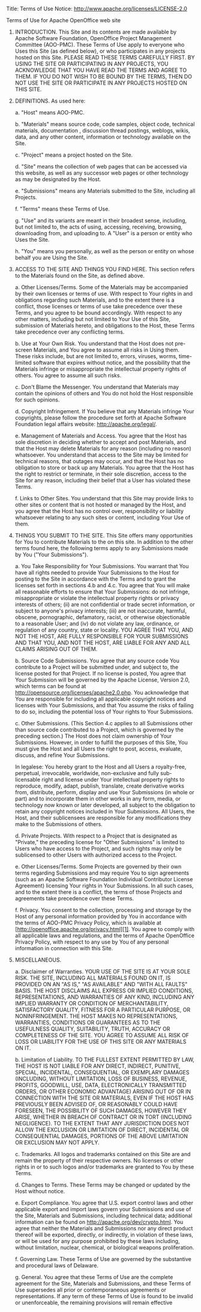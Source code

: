 Title:     Terms of Use
Notice: http://www.apache.org/licenses/LICENSE-2.0

Terms of Use for Apache OpenOffice web site

1. INTRODUCTION. This Site and its contents are made available by Apache Software Foundation, OpenOffice Project Management Committee (AOO-PMC). These Terms of Use apply to everyone who Uses this Site (as defined below), or who participates in any projects hosted on this Site. PLEASE READ THESE TERMS CAREFULLY FIRST. BY USING THE SITE OR PARTICIPATING IN ANY PROJECTS, YOU ACKNOWLEDGE THAT YOU HAVE READ THE TERMS AND AGREE TO THEM. IF YOU DO NOT WISH TO BE BOUND BY THE TERMS, THEN DO NOT USE THE SITE OR PARTICIPATE IN ANY PROJECTS HOSTED ON THIS SITE.

2. DEFINITIONS. As used here:  

    a. "Host" means AOO-PMC.  

    b. "Materials" means source code, code samples, object code, technical materials, documentation , discussion thread postings, weblogs, wikis, data, and any other content, information or technology available on the Site.  
 
    c. "Project" means a project hosted on the Site.  
 
    d. "Site" means the collection of web pages that can be accessed via this website, as well as any successor web pages or other technology as may be designated by the Host.  
 
    e. "Submissions" means any Materials submitted to the Site, including all Projects.  
 
    f. "Terms" means these Terms of Use.  
 
    g. "Use" and its variants are meant in their broadest sense, including, but not limited to, the acts of using, accessing, receiving, browsing, downloading from, and uploading to. A "User" is a person or entity who Uses the Site.  
 
    h. "You" means you personally, as well as the person or entity on whose behalf you are Using the Site.

3. ACCESS TO THE SITE AND THINGS YOU FIND HERE.
 This section refers to the Materials found on the Site, as defined above.   

    a. Other Licenses/Terms. Some of the Materials may be accompanied by their own licenses or terms of use. With respect to Your rights in and obligations regarding such Materials, and to the extent there is a conflict, those licenses or terms of use take precedence over these Terms, and you agree to be bound accordingly. With respect to any other matters, including but not limited to Your Use of this Site, submission of Materials hereto, and obligations to the Host, these Terms take precedence over any conflicting terms.

    b. Use at Your Own Risk. You understand that the Host does not pre-screen Materials, and You agree to assume all risks in Using them. These risks include, but are not limited to, errors, viruses, worms, time-limited software that expires without notice, and the possibility that the Materials infringe or misappropriate the intellectual property rights of others. You agree to assume all such risks.

    c. Don't Blame the Messenger. You understand that Materials may contain the opinions of others and You do not hold the Host responsible for such opinions.

    d. Copyright Infringement. If You believe that any Materials infringe Your copyrights, please follow the procedure set forth at Apache Software Foundation legal affairs website: http://apache.org/legal/.

    e. Management of Materials and Access. You agree that the Host has sole discretion in deciding whether to accept and post Materials, and that the Host may delete Materials for any reason (including no reason) whatsoever. You understand that access to the Site may be limited for technical reasons, that outages may occur, and that the Host has no obligation to store or back up any Materials. You agree that the Host has the right to restrict or terminate, in their sole discretion, access to the Site for any reason, including their belief that a User has violated these Terms.

    f. Links to Other Sites. You understand that this Site may provide links to other sites or content that is not hosted or managed by the Host, and you agree that the Host has no control over, responsibility or liability whatsoever relating to any such sites or content, including Your Use of them.

4. THINGS YOU SUBMIT TO THE SITE. This Site offers many opportunities for You to contribute Materials to the on this site. In addition to the other terms found here, the following terms apply to any Submissions made by You ("Your Submissions").

    a. You Take Responsibility for Your Submissions. You warrant that You have all rights needed to provide Your Submissions to the Host for posting to the Site in accordance with the Terms and to grant the licenses set forth in sections 4.b and 4.c. You agree that You will make all reasonable efforts to ensure that Your Submissions:  do not infringe, misappropriate or violate the intellectual property rights or privacy interests of others; (ii) are not confidential or trade secret information, or subject to anyone's privacy interests; (iii) are not inaccurate, harmful, obscene, pornographic, defamatory, racist, or otherwise objectionable to a reasonable User; and (iv) do not violate any law, ordinance, or regulation of any country, state or locality. YOU AGREE THAT YOU, AND NOT THE HOST, ARE FULLY RESPONSIBLE FOR YOUR SUBMISSIONS AND THAT YOU, AND NOT THE HOST, ARE LIABLE FOR ANY AND ALL CLAIMS ARISING OUT OF THEM.

    b. Source Code Submissions. You agree that any source code You contribute to a Project will be submitted under, and subject to, the license posted for that Project. If no license is posted, You agree that Your Submission will be governed by the Apache License, Version 2.0, which terms can be found at http://opensource.org/licenses/apache2.0.php. You acknowledge that You are responsible for including all applicable copyright notices and licenses with Your Submissions, and that You assume the risks of failing to do so, including the potential loss of Your rights to Your Submissions.

    c. Other Submissions. (This Section 4.c applies to all Submissions other than source code contributed to a Project, which is governed by the preceding section.) The Host does not claim ownership of Your Submissions. However, in order to fulfill the purposes of this Site, You must give the Host and all Users the right to post, access, evaluate, discuss, and refine Your Submissions. 

    In legalese: You hereby grant to the Host and all Users a royalty-free, perpetual, irrevocable, worldwide, non-exclusive and fully sub-licensable right and license under Your intellectual property rights to reproduce, modify, adapt, publish, translate, create derivative works from, distribute, perform, display and use Your Submissions (in whole or part) and to incorporate them in other works in any form, media, or technology now known or later developed, all subject to the obligation to retain any copyright notices included in Your Submissions. All Users, the Host, and their sublicensees are responsible for any modifications they make to the Submissions of others.

    d. Private Projects. With respect to a Project that is designated as "Private," the preceding license for "Other Submissions" is limited to Users who have access to the Project, and such rights may only be sublicensed to other Users with authorized access to the Project.

    e. Other Licenses/Terms. Some Projects are governed by their own terms regarding Submissions and may require You to sign agreements (such as an Apache Software Foundation Individual Contributor License Agreement) licensing Your rights in Your Submissions. In all such cases, and to the extent there is a conflict, the terms of those Projects and agreements take precedence over these Terms.

    f. Privacy. You consent to the collection, processing and storage by the Host of any personal information provided by You in accordance with the terms of AOO-PMC Privacy Policy, which is available at [http://openoffice.apache.org/privacy.html][1]. You agree to comply with all applicable laws and regulations, and the terms of Apache OpenOffice Privacy Policy, with respect to any use by You of any personal information in connection with this Site.

5. MISCELLANEOUS.

    a. Disclaimer of Warranties. YOUR USE OF THE SITE IS AT YOUR SOLE RISK. THE SITE, INCLUDING ALL MATERIALS FOUND ON IT, IS PROVIDED ON AN "AS IS," "AS AVAILABLE" AND "WITH ALL FAULTS" BASIS. THE HOST DISCLAIMS ALL EXPRESS OR IMPLIED CONDITIONS, REPRESENTATIONS, AND WARRANTIES OF ANY KIND, INCLUDING ANY IMPLIED WARRANTY OR CONDITION OF MERCHANTABILITY, SATISFACTORY QUALITY, FITNESS FOR A PARTICULAR PURPOSE, OR NONINFRINGEMENT. THE HOST MAKES NO REPRESENTATIONS, WARRANTIES, CONDITIONS OR GUARANTEES AS TO THE USEFULNESS QUALITY, SUITABILITY, TRUTH, ACCURACY OR COMPLETENESS OF THE SITE. YOU AGREE TO ASSUME ALL RISK OF LOSS OR LIABILITY FOR THE USE OF THIS SITE OR ANY MATERIALS ON IT.

    b. Limitation of Liability. TO THE FULLEST EXTENT PERMITTED BY LAW, THE HOST IS NOT LIABLE FOR ANY DIRECT, INDIRECT, PUNITIVE, SPECIAL, INCIDENTAL, CONSEQUENTIAL, OR EXEMPLARY DAMAGES (INCLUDING, WITHOUT LIMITATION, LOSS OF BUSINESS, REVENUE, PROFITS, GOODWILL, USE, DATA, ELECTRONICALLY TRANSMITTED ORDERS, OR OTHER ECONOMIC ADVANTAGE) ARISING OUT OF OR IN CONNECTION WITH THE SITE OR MATERIALS, EVEN IF THE HOST HAS PREVIOUSLY BEEN ADVISED OF, OR REASONABLY COULD HAVE FORESEEN, THE POSSIBILITY OF SUCH DAMAGES, HOWEVER THEY ARISE, WHETHER IN BREACH OF CONTRACT OR IN TORT (INCLUDING NEGLIGENCE). TO THE EXTENT THAT ANY JURISDICTION DOES NOT ALLOW THE EXCLUSION OR LIMITATION OF DIRECT, INCIDENTAL OR CONSEQUENTIAL DAMAGES, PORTIONS OF THE ABOVE LIMITATION OR EXCLUSION MAY NOT APPLY.

    c. Trademarks. All logos and trademarks contained on this Site are and remain the property of their respective owners. No licenses or other rights in or to such logos and/or trademarks are granted to You by these Terms.

    d. Changes to Terms. These Terms may be changed or updated by the Host without notice.

    e. Export Compliance. You agree that U.S. export control laws and other applicable export and import laws govern your Submissions and use of the Site, Materials and Submissions, including technical data; additional information can be found on http://apache.org/dev/crypto.html. You agree that neither the Materials and Submissions nor any direct product thereof will be exported, directly, or indirectly, in violation of these laws, or will be used for any purpose prohibited by these laws including, without limitation, nuclear, chemical, or biological weapons proliferation.

    f. Governing Law. These Terms of Use are governed by the substantive and procedural laws of Delaware.

    g. General. You agree that these Terms of Use are the complete agreement for the Site, Materials and Submissions, and these Terms of Use supersedes all prior or contemporaneous agreements or representations. If any term of these Terms of Use is found to be invalid or unenforceable, the remaining provisions will remain effective

[1]: http://openoffice.apache.org/privacy.html
